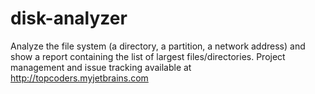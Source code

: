 # disk-analyzer
Analyze the file system (a directory, a partition, a network address) and show a report containing the list of largest files/directories.
Project management and issue tracking available at <http://topcoders.myjetbrains.com>
